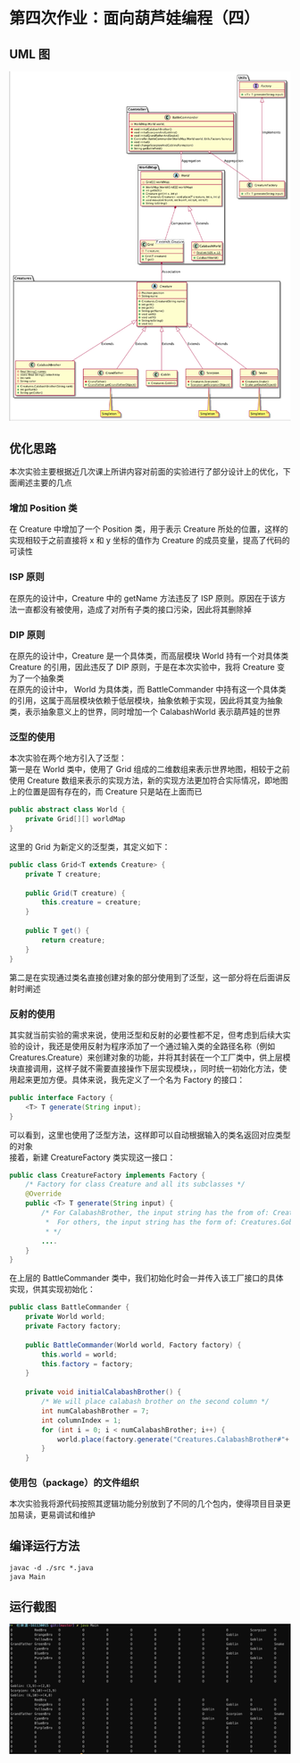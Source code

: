 # 第四次作业：面向葫芦娃编程（四）

## UML 图

![UML](./pic/uml.png)

## 优化思路

本次实验主要根据近几次课上所讲内容对前面的实验进行了部分设计上的优化，下面阐述主要的几点

### 增加 Position 类

在 Creature 中增加了一个 Position 类，用于表示 Creature 所处的位置，这样的实现相较于之前直接将 x 和 y 坐标的值作为 Creature 的成员变量，提高了代码的可读性

### ISP 原则

在原先的设计中，Creature 中的 getName 方法违反了 ISP 原则。原因在于该方法一直都没有被使用，造成了对所有子类的接口污染，因此将其删除掉

### DIP 原则

在原先的设计中，Creature 是一个具体类，而高层模块 World 持有一个对具体类 Creature 的引用，因此违反了 DIP 原则，于是在本次实验中，我将 Creature 变为了一个抽象类  
在原先的设计中， World 为具体类，而 BattleCommander 中持有这一个具体类的引用，这属于高层模块依赖于低层模块，抽象依赖于实现，因此将其变为抽象类，表示抽象意义上的世界，同时增加一个 CalabashWorld 表示葫芦娃的世界

### 泛型的使用

本次实验在两个地方引入了泛型：  
第一是在 World 类中，使用了 Grid 组成的二维数组来表示世界地图，相较于之前使用 Creature 数组来表示的实现方法，新的实现方法更加符合实际情况，即地图上的位置是固有存在的，而 Creature 只是站在上面而已

```java
public abstract class World {
    private Grid[][] worldMap
}
```

这里的 Grid 为新定义的泛型类，其定义如下：

```java
public class Grid<T extends Creature> {
    private T creature;

    public Grid(T creature) {
        this.creature = creature;
    }

    public T get() {
        return creature;
    }
}
```

第二是在实现通过类名直接创建对象的部分使用到了泛型，这一部分将在后面讲反射时阐述

### 反射的使用

其实就当前实验的需求来说，使用泛型和反射的必要性都不足，但考虑到后续大实验的设计，我还是使用反射为程序添加了一个通过输入类的全路径名称（例如 Creatures.Creature）来创建对象的功能，并将其封装在一个工厂类中，供上层模块直接调用，这样子就不需要直接操作下层实现模块，，同时统一初始化方法，使用起来更加方便。具体来说，我先定义了一个名为 Factory 的接口：

```java
public interface Factory {
    <T> T generate(String input);
}
```

可以看到，这里也使用了泛型方法，这样即可以自动根据输入的类名返回对应类型的对象  
接着，新建 CreatureFactory 类实现这一接口：

```java
public class CreatureFactory implements Factory {
    /* Factory for class Creature and all its subclasses */
    @Override
    public <T> T generate(String input) {
        /* For CalabashBrother, the input string has the from of: Creatures.CalabashBrother#3
         *  For others, the input string has the form of: Creatures.Goblin
         * */
        ....
    }
}
```

在上层的 BattleCommander 类中，我们初始化时会一并传入该工厂接口的具体实现，供其实现初始化：

```java
public class BattleCommander {
    private World world;
    private Factory factory;

    public BattleCommander(World world, Factory factory) {
        this.world = world;
        this.factory = factory;
    }

    private void initialCalabashBrother() {
        /* We will place calabash brother on the second column */
        int numCalabashBrother = 7;
        int columnIndex = 1;
        for (int i = 0; i < numCalabashBrother; i++) {
            world.place(factory.generate("Creatures.CalabashBrother#"+ i), i, columnIndex);
        }
    }
```

### 使用包（package）的文件组织

本次实验我将源代码按照其逻辑功能分别放到了不同的几个包内，使得项目目录更加易读，更易调试和维护

## 编译运行方法

```shell
javac -d ./src *.java
java Main
```

## 运行截图

![运行截图](./pic/res.png)
